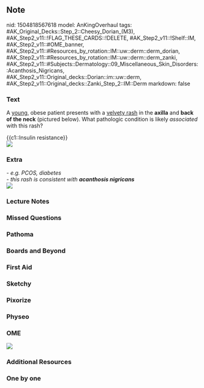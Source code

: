 ## Note
nid: 1504818567618
model: AnKingOverhaul
tags: #AK_Original_Decks::Step_2::Cheesy_Dorian_(M3), #AK_Step2_v11::!FLAG_THESE_CARDS::!DELETE, #AK_Step2_v11::!Shelf::IM, #AK_Step2_v11::#OME_banner, #AK_Step2_v11::#Resources_by_rotation::IM::uw::derm::derm_dorian, #AK_Step2_v11::#Resources_by_rotation::IM::uw::derm::derm_zanki, #AK_Step2_v11::#Subjects::Dermatology::09_Miscellaneous_Skin_Disorders::Acanthosis_Nigricans, #AK_Step2_v11::Original_decks::Dorian::im::uw::derm, #AK_Step2_v11::Original_decks::Zanki_Step_2::IM::Derm
markdown: false

### Text
A <u>young</u>, obese patient presents with a <u>velvety rash</u>
in the <b>axilla</b> and <b>back</b> <b>of the neck</b> (pictured
below). What pathologic condition is likely <i>associated</i> with
this rash?
<div>
  {{c1::Insulin resistance}}
</div>
<div><img src="an%20(1).png"></div>

### Extra
<div>
  <i>- e.g. PCOS, diabetes</i>
</div>
<div>
  <i>- this rash is consistent with</i> <b style=
  "font-style: italic;">acanthosis nigricans</b>
</div><img src="eh%20nice%20chart%20mate.png">

### Lecture Notes


### Missed Questions


### Pathoma


### Boards and Beyond


### First Aid


### Sketchy


### Pixorize


### Physeo


### OME
<div class="ome-widget">
  <a href="https://onlinemeded.org?ref=anki"><img src=
  "_OME_AnkiFlashcards_General_7.png"></a>
</div>

### Additional Resources


### One by one

